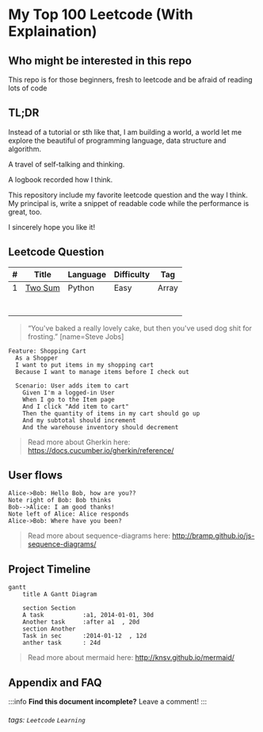 
# My Top 100 Leetcode (With Explaination)

## Who might be interested in this repo

This repo is for those beginners, fresh to leetcode and be afraid of reading lots of code

## TL;DR

Instead of a tutorial or sth like that, I am building a  world, a world let me explore the beautiful of programming language, data structure and algorithm. 

A travel of self-talking and thinking.

A logbook recorded how I think.

This repository include my favorite leetcode question and the way I think. My principal is, write a snippet of readable code while the performance is great, too.

I sincerely hope you like it!


## 

## Leetcode Question


| #  | Title  | Language   | Difficulty  |  Tag |
|---|---|---|---|---|
| 1  | [Two Sum](https://leetcode.com/problems/two-sum/) | Python | Easy | Array
  |   |   |   |
|   |   |   |   |   |
|   |   |   |   |   |
|   |   |   |   |   |
|   |   |   |   |   |
|   |   |   |   |   |
|   |   |   |   |   |




> “You've baked a really lovely cake, but then you've used dog shit for frosting.” 
 [name=Steve Jobs]


```gherkin=
Feature: Shopping Cart
  As a Shopper
  I want to put items in my shopping cart
  Because I want to manage items before I check out

  Scenario: User adds item to cart
    Given I'm a logged-in User
    When I go to the Item page
    And I click "Add item to cart"
    Then the quantity of items in my cart should go up
    And my subtotal should increment
    And the warehouse inventory should decrement
```

> Read more about Gherkin here: https://docs.cucumber.io/gherkin/reference/

User flows
---
```sequence
Alice->Bob: Hello Bob, how are you??
Note right of Bob: Bob thinks
Bob-->Alice: I am good thanks!
Note left of Alice: Alice responds
Alice->Bob: Where have you been?
```

> Read more about sequence-diagrams here: http://bramp.github.io/js-sequence-diagrams/

Project Timeline
---
```mermaid
gantt
    title A Gantt Diagram

    section Section
    A task           :a1, 2014-01-01, 30d
    Another task     :after a1  , 20d
    section Another
    Task in sec      :2014-01-12  , 12d
    anther task      : 24d
```

> Read more about mermaid here: http://knsv.github.io/mermaid/

## Appendix and FAQ

:::info
**Find this document incomplete?** Leave a comment!
:::

###### tags: `Leetcode` `Learning`
